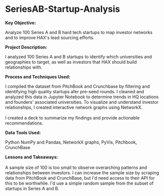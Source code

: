 # SeriesAB-Startup-Analysis

**Key Objective:**

Analyze 100 Series A and B hard tech startups to map investor networks and to improve HAX's lead sourcing efforts.

**Project Description:**

I analyzed 100 Series A and B startups to identify which universities and geographies to target, as well as investors that HAX should build relationships with. 

**Process and Techniques Used:**

I compiled the dataset from PitchBook and Crunchbase by filtering and identifying high quality startups afer pre-seed rounds. I cleaned and analyzed this data in Jupyter Notebook to determine trends in HQ locations and founders' associated universities. To visualize and understand investor relationships, I created interactive network graphs using NetworkX. 
<br>
<br>
I created a deck to summarize my findings and provide actionable recommendations. 

**Data Tools Used:**

Python NumPy and Pandas, NetworkX graphs, PyVis, Pitchbook, CrunchBase

**Lessons and Takeaways:**
<br>
<br>
A sample size of 100 is too small to observe overarching patterns and relationships between investors. I can increase the sample size by scraping data from PitchBook and CrunchBase, but I'd need access to their API for this to be worthwhile. I'd use a simple random sample from the subset of startups in Series A and B. 



